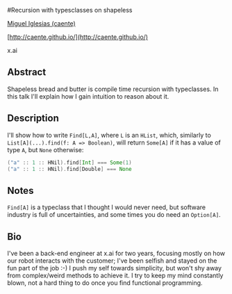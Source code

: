 #Recursion with typesclasses on shapeless

[Miguel Iglesias (caente)](http://twitter.com/caente)

[http://caente.github.io/](http://caente.github.io/)

x.ai

## Abstract

Shapeless bread and butter is compile time recursion with typeclasses. In this talk I'll explain how I gain intuition to reason about it.

## Description

I'll show how to write `Find[L,A]`, where `L` is an `HList`, which, similarly to `List[A](...).find(f: A => Boolean)`, will return `Some[A]` if it has a value of type `A`, but `None` otherwise:

```scala
("a" :: 1 :: HNil).find[Int] === Some(1)
("a" :: 1 :: HNil).find[Double] === None
```



## Notes

`Find[A]` is a typeclass that I thought I would never need, but software industry is full of uncertainties, and some times you do need an `Option[A]`.

## Bio
  
I've been a back-end engineer at x.ai for two years, focusing mostly on how our robot interacts with the customer; I've been selfish and stayed on the fun part of the job :-)
I push my self towards simplicity, but won't shy away from complex/weird methods to achieve it. 
I try to keep my mind constantly blown, not a hard thing to do once you find functional programming.

